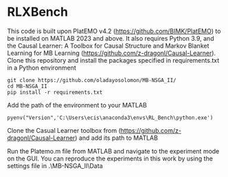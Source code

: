 # RLXBench
This code is built upon PlatEMO v4.2 (https://github.com/BIMK/PlatEMO) to be installed on MATLAB 2023 and above. It also requires Python 3.9, and the Causal Learner: A Toolbox for Causal Structure and Markov Blanket Learning for MB Learning (https://github.com/z-dragonl/Causal-Learner). <br />
Clone this repository and install the packages specified in requirements.txt in a Python environment<br />
```
git clone https://github.com/oladayosolomon/MB-NSGA_II/
cd MB-NSGA_II
pip install -r requirements.txt
```


Add the path of the environment to your MATLAB <br />

```
pyenv("Version",'C:\Users\ecis\anaconda3\envs\RL_Bench\python.exe')

```

Clone the Casual Learner toolbox from (https://github.com/z-dragonl/Causal-Learner) and add its path to MATLAB<br />

Run the Platemo.m file from MATLAB and navigate to the experiment mode on the GUI. You can reproduce the experiments in this work by using the settings file in .\MB-NSGA_II\Data




